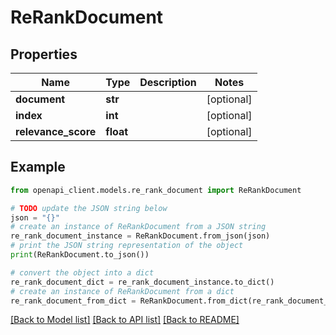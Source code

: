 # ReRankDocument


## Properties

Name | Type | Description | Notes
------------ | ------------- | ------------- | -------------
**document** | **str** |  | [optional] 
**index** | **int** |  | [optional] 
**relevance_score** | **float** |  | [optional] 

## Example

```python
from openapi_client.models.re_rank_document import ReRankDocument

# TODO update the JSON string below
json = "{}"
# create an instance of ReRankDocument from a JSON string
re_rank_document_instance = ReRankDocument.from_json(json)
# print the JSON string representation of the object
print(ReRankDocument.to_json())

# convert the object into a dict
re_rank_document_dict = re_rank_document_instance.to_dict()
# create an instance of ReRankDocument from a dict
re_rank_document_from_dict = ReRankDocument.from_dict(re_rank_document_dict)
```
[[Back to Model list]](../README.md#documentation-for-models) [[Back to API list]](../README.md#documentation-for-api-endpoints) [[Back to README]](../README.md)


